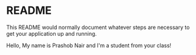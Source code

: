 # README #

This README would normally document whatever steps are necessary to get your application up and running.

Hello,
My name is Prashob Nair and I'm a student from your class!